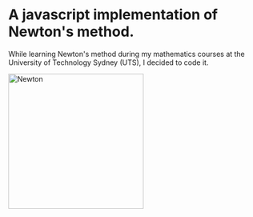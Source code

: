 # A javascript implementation of Newton's method.
While learning Newton's method during my mathematics courses at the University of Technology Sydney (UTS), I decided to code it.


<img src="https://scx2.b-cdn.net/gfx/news/2021/isaac-newton.jpg" alt="Newton" width="270" />
